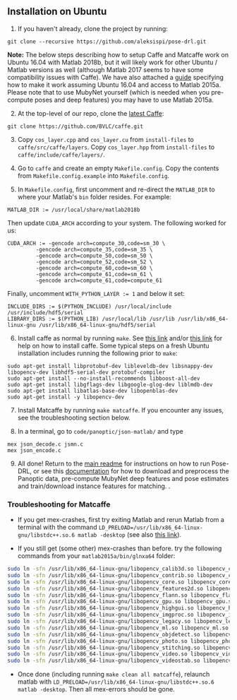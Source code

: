 ## Installation on Ubuntu

1. If you haven't already, clone the project by running:
```
git clone --recursive https://github.com/aleksispi/pose-drl.git
```

**Note:** The below steps describing how to setup Caffe and Matcaffe work on Ubuntu 16.04 with Matlab 2018b, but it will likely work for other Ubuntu / Matlab versions as well (although Matlab 2017 seems to have some compatibility issues with Caffe). We have also attached a [guide](INSTALL_2015a.md) specifying how to make it work assuming Ubuntu 16.04 and access to Matlab 2015a. Please note that to use MubyNet yourself (which is needed when you pre-compute poses and deep features) you may have to use Matlab 2015a.

2. At the top-level of our repo, clone the [latest Caffe](https://github.com/BVLC/caffe):
```
git clone https://github.com/BVLC/caffe.git
```

3. Copy `cos_layer.cpp` and `cos_layer.cu` from `install-files` to `caffe/src/caffe/layers`. Copy `cos_layer.hpp` from `install-files` to `caffe/include/caffe/layers/`.

4. Go to `caffe` and create an empty `Makefile.config`. Copy the contents from `Makefile.config.example` into `Makefile.config`.

5. In `Makefile.config`, first uncomment and re-direct the `MATLAB_DIR` to where your Matlab's `bin` folder resides. For example:
```
MATLAB_DIR := /usr/local/share/matlab2018b
```
Then update `CUDA_ARCH` according to your system. The following worked for us:
```
CUDA_ARCH := -gencode arch=compute_30,code=sm_30 \
	     -gencode arch=compute_35,code=sm_35 \
	     -gencode arch=compute_50,code=sm_50 \
	     -gencode arch=compute_52,code=sm_52 \
	     -gencode arch=compute_60,code=sm_60 \
	     -gencode arch=compute_61,code=sm_61 \
	     -gencode arch=compute_61,code=compute_61

```
Finally, uncomment `WITH_PYTHON_LAYER := 1` and below it set:
```
INCLUDE_DIRS := $(PYTHON_INCLUDE) /usr/local/include /usr/include/hdf5/serial  
LIBRARY_DIRS := $(PYTHON_LIB) /usr/local/lib /usr/lib /usr/lib/x86_64-linux-gnu /usr/lib/x86_64-linux-gnu/hdf5/serial
```

6. Install caffe as normal by running `make`. See [this link](https://github.com/BVLC/caffe) and/or [this link](https://caffe.berkeleyvision.org/) for help on how to install caffe. Some typical steps on a fresh Ubuntu installation includes running the following prior to `make`:
```
sudo apt-get install libprotobuf-dev libleveldb-dev libsnappy-dev libopencv-dev libhdf5-serial-dev protobuf-compiler
sudo apt-get install --no-install-recommends libboost-all-dev
sudo apt-get install libgflags-dev libgoogle-glog-dev liblmdb-dev
sudo apt-get install libatlas-base-dev libopenblas-dev
sudo apt-get install -y libopencv-dev
```

7. Install Matcaffe by running `make matcaffe`. If you encounter any issues, see the troubleshooting section below.

8. In a terminal, go to `code/panoptic/json-matlab/` and type
```
mex json_decode.c jsmn.c
mex json_encode.c

```

9. All done! Return to the [main readme](README.md) for instructions on how to run Pose-DRL, or see this [documentation](dataset/README.md) for how to download and preprocess the Panoptic data, pre-compute MubyNet deep features and pose estimates and train/download instance features for matching.
.

### Troubleshooting for Matcaffe
- If you get mex-crashes, first try exiting Matlab and rerun Matlab from a terminal with the command `LD_PRELOAD=/usr/lib/x86_64-linux-gnu/libstdc++.so.6 matlab -desktop` (see also [this link](https://se.mathworks.com/matlabcentral/answers/329796-issue-with-libstdc-so-6)).

- If you still get (some other) mex-crashes than before. try the following commands from your `matlab2015a/bin/glnxa64` folder:

```bash
sudo ln -sfn /usr/lib/x86_64-linux-gnu/libopencv_calib3d.so libopencv_calib3d.so.2.4
sudo ln -sfn /usr/lib/x86_64-linux-gnu/libopencv_contrib.so libopencv_contrib.so.2.4
sudo ln -sfn /usr/lib/x86_64-linux-gnu/libopencv_core.so libopencv_core.so.2.4
sudo ln -sfn /usr/lib/x86_64-linux-gnu/libopencv_features2d.so libopencv_features2d.so.2.4
sudo ln -sfn /usr/lib/x86_64-linux-gnu/libopencv_flann.so libopencv_flann.so.2.4
sudo ln -sfn /usr/lib/x86_64-linux-gnu/libopencv_gpu.so libopencv_gpu.so.2.4
sudo ln -sfn /usr/lib/x86_64-linux-gnu/libopencv_highgui.so libopencv_highgui.so.2.4
sudo ln -sfn /usr/lib/x86_64-linux-gnu/libopencv_imgproc.so libopencv_imgproc.so.2.4
sudo ln -sfn /usr/lib/x86_64-linux-gnu/libopencv_legacy.so libopencv_legacy.so.2.4
sudo ln -sfn /usr/lib/x86_64-linux-gnu/libopencv_ml.so libopencv_ml.so.2.4
sudo ln -sfn /usr/lib/x86_64-linux-gnu/libopencv_objdetect.so libopencv_objdetect.so.2.4
sudo ln -sfn /usr/lib/x86_64-linux-gnu/libopencv_photo.so libopencv_photo.so.2.4
sudo ln -sfn /usr/lib/x86_64-linux-gnu/libopencv_stitching.so libopencv_stitching.so.2.4
sudo ln -sfn /usr/lib/x86_64-linux-gnu/libopencv_video.so libopencv_video.so.2.4
sudo ln -sfn /usr/lib/x86_64-linux-gnu/libopencv_videostab.so libopencv_videostab.so.2.4
```

- Once done (including running `make clean all matcaffe`), relaunch matlab with `LD_PRELOAD=/usr/lib/x86_64-linux-gnu/libstdc++.so.6 matlab -desktop`. Then all mex-errors should be gone.
